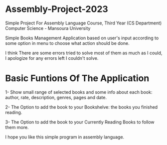 # Assembly-Project-2023
Simple Project For Assembly Language Course, Third Year (CS Department) Computer Science - Mansoura University


Simple Books Management Application based on user's input according to some option in menu to choose what action should be done. 

I think There are some errors tried to solve most of them as much as I could, I apologize for any errors left I couldn't solve. 




# Basic Funtions Of The Application
1- Show small range of selected books and some info about each book: author, rate, description, genres, pages and date.

2- The Option to add the book to your Bookshelve: the books you finished reading.

3- The Option to add the book to your Currently Reading Books to follow them more.



I hope you like this simple program in assembly language.
